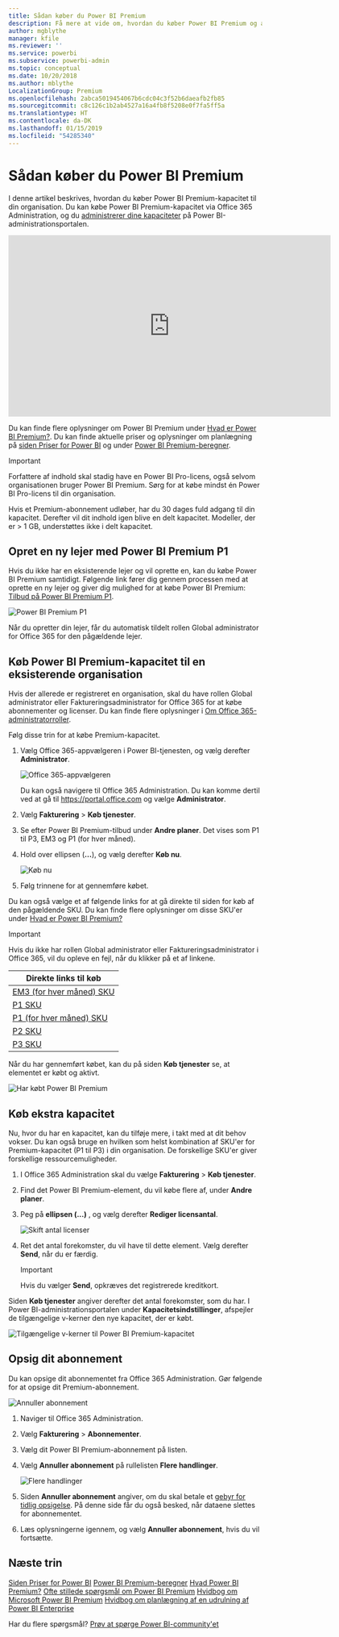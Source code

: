 ```yaml
---
title: Sådan køber du Power BI Premium
description: Få mere at vide om, hvordan du køber Power BI Premium og aktiverer adgang til indhold for hele organisationen.
author: mgblythe
manager: kfile
ms.reviewer: ''
ms.service: powerbi
ms.subservice: powerbi-admin
ms.topic: conceptual
ms.date: 10/20/2018
ms.author: mblythe
LocalizationGroup: Premium
ms.openlocfilehash: 2abca5019454067b6cdc04c3f52b6daeafb2fb85
ms.sourcegitcommit: c8c126c1b2ab4527a16a4fb8f5208e0f7fa5ff5a
ms.translationtype: HT
ms.contentlocale: da-DK
ms.lasthandoff: 01/15/2019
ms.locfileid: "54285340"
---
```

# <a name="how-to-purchase-power-bi-premium"></a>Sådan køber du Power BI Premium

I denne artikel beskrives, hvordan du køber Power BI Premium-kapacitet til din organisation. Du kan købe Power BI Premium-kapacitet via Office 365 Administration, og du [administrerer dine kapaciteter](service-admin-premium-manage.md) på Power BI-administrationsportalen.

<iframe width="640" height="360" src="https://www.youtube.com/embed/NkvYs5Qp4iA?rel=0&amp;showinfo=0" frameborder="0" allowfullscreen></iframe>

Du kan finde flere oplysninger om Power BI Premium under [Hvad er Power BI Premium?](service-premium.md). Du kan finde aktuelle priser og oplysninger om planlægning på [siden Priser for Power BI](https://powerbi.microsoft.com/pricing/) og under [Power BI Premium-beregner](https://powerbi.microsoft.com/calculator/).

> [!IMPORTANT]
> Forfattere af indhold skal stadig have en Power BI Pro-licens, også selvom organisationen bruger Power BI Premium. Sørg for at købe mindst én Power BI Pro-licens til din organisation.
>
>Hvis et Premium-abonnement udløber, har du 30 dages fuld adgang til din kapacitet. Derefter vil dit indhold igen blive en delt kapacitet. Modeller, der er > 1 GB, understøttes ikke i delt kapacitet.

## <a name="create-a-new-tenant-with-power-bi-premium-p1"></a>Opret en ny lejer med Power BI Premium P1

Hvis du ikke har en eksisterende lejer og vil oprette en, kan du købe Power BI Premium samtidigt. Følgende link fører dig gennem processen med at oprette en ny lejer og giver dig mulighed for at købe Power BI Premium: [Tilbud på Power BI Premium P1](https://signup.microsoft.com/Signup?OfferId=b3ec5615-cc11-48de-967d-8d79f7cb0af1).

![Power BI Premium P1](media/service-admin-premium-purchase/premium-purchase-with-tenant.png)

Når du opretter din lejer, får du automatisk tildelt rollen Global administrator for Office 365 for den pågældende lejer.

## <a name="purchase-a-power-bi-premium-capacity-for-an-existing-organization"></a>Køb Power BI Premium-kapacitet til en eksisterende organisation

Hvis der allerede er registreret en organisation, skal du have rollen Global administrator eller Faktureringsadministrator for Office 365 for at købe abonnementer og licenser. Du kan finde flere oplysninger i [Om Office 365-administratorroller](https://support.office.com/article/About-Office-365-admin-roles-da585eea-f576-4f55-a1e0-87090b6aaa9d).

Følg disse trin for at købe Premium-kapacitet.

1. Vælg Office 365-appvælgeren i Power BI-tjenesten, og vælg derefter **Administrator**.

    ![Office 365-appvælgeren](media/service-admin-premium-purchase/o365-app-picker.png)

    Du kan også navigere til Office 365 Administration. Du kan komme dertil ved at gå til https://portal.office.com og vælge **Administrator**.

1. Vælg **Fakturering** > **Køb tjenester**.

1. Se efter Power BI Premium-tilbud under **Andre planer**. Det vises som P1 til P3, EM3 og P1 (for hver måned).

1. Hold over ellipsen (**...**), og vælg derefter **Køb nu**.

    ![Køb nu](media/service-admin-premium-purchase/premium-purchase.png)

1. Følg trinnene for at gennemføre købet.

Du kan også vælge et af følgende links for at gå direkte til siden for køb af den pågældende SKU. Du kan finde flere oplysninger om disse SKU'er under [Hvad er Power BI Premium?](service-premium.md#premiumskus)

> [!IMPORTANT]
> Hvis du ikke har rollen Global administrator eller Faktureringsadministrator i Office 365, vil du opleve en fejl, når du klikker på et af linkene.

| Direkte links til køb |
| --- |
| [EM3 (for hver måned) SKU](https://portal.office.com/commerce/completeorder.aspx?OfferId=4004702D-749C-4F74-BF47-3048F1833780&adminportal=1) |
| [P1 SKU](https://portal.office.com/commerce/completeorder.aspx?OfferId=b3ec5615-cc11-48de-967d-8d79f7cb0af1&adminportal=1) |
| [P1 (for hver måned) SKU](https://portal.office.com/commerce/completeorder.aspx?OfferId=E4C8EDD3-74A1-4D42-A738-C647972FBE81&adminportal=1) |
| [P2 SKU](https://portal.office.com/commerce/completeorder.aspx?OfferId=062F2AA7-B4BC-4B0E-980F-2072102D8605&adminportal=1) |
| [P3 SKU](https://portal.office.com/commerce/completeorder.aspx?OfferId=40c7d673-375c-42a1-84ca-f993a524fed0&adminportal=1) |

Når du har gennemført købet, kan du på siden **Køb tjenester** se, at elementet er købt og aktivt.

![Har købt Power BI Premium](media/service-admin-premium-purchase/premium-purchased.png)

## <a name="purchase-additional-capacities"></a>Køb ekstra kapacitet

Nu, hvor du har en kapacitet, kan du tilføje mere, i takt med at dit behov vokser. Du kan også bruge en hvilken som helst kombination af SKU'er for Premium-kapacitet (P1 til P3) i din organisation. De forskellige SKU'er giver forskellige ressourcemuligheder.

1. I Office 365 Administration skal du vælge **Fakturering** > **Køb tjenester**.

1. Find det Power BI Premium-element, du vil købe flere af, under **Andre planer**.

1. Peg på **ellipsen (...)** , og vælg derefter **Rediger licensantal**.

    ![Skift antal licenser](media/service-admin-premium-purchase/premium-purchase-more.png)

1. Ret det antal forekomster, du vil have til dette element. Vælg derefter **Send**, når du er færdig.

   > [!IMPORTANT]
   > Hvis du vælger **Send**, opkræves det registrerede kreditkort.

Siden **Køb tjenester** angiver derefter det antal forekomster, som du har. I Power BI-administrationsportalen under **Kapacitetsindstillinger**, afspejler de tilgængelige v-kerner den nye kapacitet, der er købt.

![Tilgængelige v-kerner til Power BI Premium-kapacitet](media/service-admin-premium-purchase/premium-capacities.png)

## <a name="cancel-your-subscription"></a>Opsig dit abonnement

Du kan opsige dit abonnementet fra Office 365 Administration. Gør følgende for at opsige dit Premium-abonnement.

![Annuller abonnement](media/service-admin-premium-purchase/premium-cancel-subscription.png)

1. Naviger til Office 365 Administration.

1. Vælg **Fakturering** > **Abonnementer**.

1. Vælg dit Power BI Premium-abonnement på listen.

1. Vælg **Annuller abonnement** på rullelisten **Flere handlinger**.

    ![Flere handlinger](media/service-admin-premium-purchase/o365-more-actions.png)

1. Siden **Annuller abonnement** angiver, om du skal betale et [gebyr for tidlig opsigelse](https://support.office.com/article/early-termination-fees-6487d4de-401a-466f-8bc3-c0beb5cc40d3). På denne side får du også besked, når dataene slettes for abonnementet.

1. Læs oplysningerne igennem, og vælg **Annuller abonnement**, hvis du vil fortsætte.

## <a name="next-steps"></a>Næste trin

[Siden Priser for Power BI](https://powerbi.microsoft.com/pricing/)
[Power BI Premium-beregner](https://powerbi.microsoft.com/calculator/)
[Hvad Power BI Premium?](service-premium.md)
[Ofte stillede spørgsmål om Power BI Premium](service-premium-faq.md)
[Hvidbog om Microsoft Power BI Premium](https://aka.ms/pbipremiumwhitepaper)
[Hvidbog om planlægning af en udrulning af Power BI Enterprise](https://aka.ms/pbienterprisedeploy)

Har du flere spørgsmål? [Prøv at spørge Power BI-community'et](http://community.powerbi.com/)